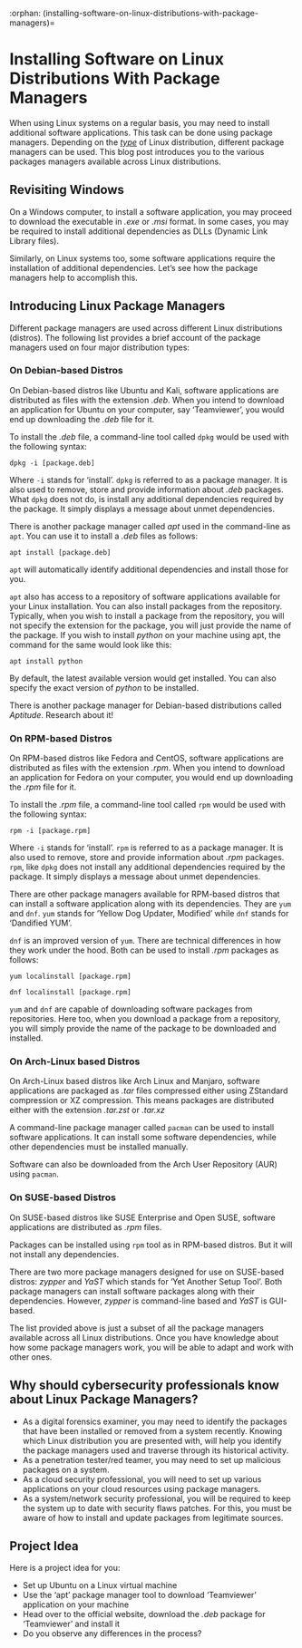 :orphan:
(installing-software-on-linux-distributions-with-package-managers)=
# Installing Software on Linux Distributions With Package Managers
 

When using Linux systems on a regular basis, you may need to install additional software applications. This task can be done using package managers. Depending on the *[type](a-gentle-introduction-to-digital-forensics-on-linux)* of Linux distribution, different package managers can be used. This blog post introduces you to the various packages managers available across Linux distributions.

## Revisiting Windows

On a Windows computer, to install a software application, you may proceed to download the executable in *.exe* or *.msi* format. In some cases, you may be required to install additional dependencies as DLLs (Dynamic Link Library files).

Similarly, on Linux systems too, some software applications require the installation of additional dependencies. Let’s see how the package managers help to accomplish this. 

## Introducing Linux Package Managers

Different package managers are used across different Linux distributions (distros). The following list provides a brief account of the package managers used on four major distribution types:

### On Debian-based Distros

On Debian-based distros like Ubuntu and Kali, software applications are distributed as files with the extension *.deb*. When you intend to download an application for Ubuntu on your computer, say ‘Teamviewer’, you would end up downloading the *.deb* file for it. 

To install the *.deb* file, a command-line tool called `dpkg` would be used with the following syntax:

`dpkg -i [package.deb] `

Where `-i` stands for ‘install’. `dpkg` is referred to as a package manager. It is also used to remove, store and provide information about *.deb* packages. What `dpkg` does not do, is install any additional dependencies required by the package. It simply displays a message about unmet dependencies.

There is another package manager called *apt* used in the command-line as `apt`. You can use it to install a *.deb* files as follows:

`apt install [package.deb]`

`apt` will automatically identify additional dependencies and install those for you.

`apt` also has access to a repository of software applications available for your Linux installation. You can also install packages from the repository. Typically, when you wish to install a package from the repository, you will not specify the extension for the package, you will just provide the name of the package. If you wish to install *python* on your machine using apt, the command for the same would look like this:

`apt install python`

By default, the latest available version would get installed. You can also specify the exact version of *python* to be installed.

There is another package manager for Debian-based distributions called *Aptitude*. Research about it!

### On RPM-based Distros

On RPM-based distros like Fedora and CentOS, software applications are distributed as files with the extension *.rpm*. When you intend to download an application for Fedora on your computer, you would end up downloading the *.rpm* file for it. 

To install the *.rpm* file, a command-line tool called `rpm` would be used with the following syntax:

`rpm -i [package.rpm]`

Where `-i` stands for ‘install’. `rpm` is referred to as a package manager. It is also used to remove, store and provide information about *.rpm* packages. `rpm`, like `dpkg` does not install any additional dependencies required by the package. It simply displays a message about unmet dependencies.

There are other package managers available for RPM-based distros that can install a software application along with its dependencies. They are `yum` and `dnf`. `yum` stands for ‘Yellow Dog Updater, Modified’ while `dnf` stands for ‘Dandified YUM’. 

`dnf` is an improved version of `yum`. There are technical differences in how they work under the hood. Both can be used to install *.rpm* packages as follows:

`yum localinstall [package.rpm]`

`dnf localinstall [package.rpm]`

`yum` and `dnf` are capable of downloading software packages from repositories. Here too, when you download a package from a repository, you will simply provide the name of the package to be downloaded and installed.

### On Arch-Linux based Distros

On Arch-Linux based distros like Arch Linux and Manjaro, software applications are packaged as *.tar* files compressed either using ZStandard compression or XZ compression. This means packages are distributed either with the extension *.tar.zst* or *.tar.xz*

A command-line package manager called `pacman` can be used to install software applications. It can install some software dependencies, while other dependencies must be installed manually.

Software can also be downloaded from the Arch User Repository (AUR) using `pacman`.

### On SUSE-based Distros

On SUSE-based distros like SUSE Enterprise and Open SUSE, software applications are distributed as *.rpm* files. 

Packages can be installed using `rpm` tool as in RPM-based distros. But it will not install any dependencies.

There are two more package managers designed for use on SUSE-based distros: *zypper* and *YaST* which stands for ‘Yet Another Setup Tool’. Both package managers can install software packages along with their dependencies. However, *zypper* is command-line based and *YaST* is GUI-based.

The list provided above is just a subset of all the package managers available across all Linux distributions. Once you have knowledge about how some package managers work, you will be able to adapt and work with other ones.

## Why should cybersecurity professionals know about Linux Package Managers?

- As a digital forensics examiner, you may need to identify the packages that have been installed or removed from a system recently. Knowing which Linux distribution you are presented with, will help you identify the package managers used and traverse through its historical activity.
- As a penetration tester/red teamer, you may need to set up malicious packages on a system.
- As a cloud security professional, you will need to set up various applications on your cloud resources using package managers.
- As a system/network security professional, you will be required to keep the system up to date with security flaws patches. For this, you must be aware of how to install and update packages from legitimate sources.

## Project Idea

Here is a project idea for you:

- Set up Ubuntu on a Linux virtual machine
- Use the ‘apt’ package manager tool to download ‘Teamviewer’ application on your machine
- Head over to the official website, download the *.deb* package for ‘Teamviewer’ and install it
- Do you observe any differences in the process?